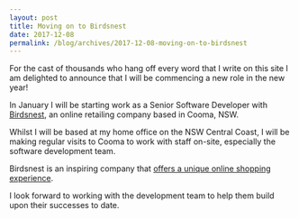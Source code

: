 ```yaml
---
layout: post
title: Moving on to Birdsnest
date: 2017-12-08
permalink: /blog/archives/2017-12-08-moving-on-to-birdsnest
---
```


For the cast of thousands who hang off every word that I write on this
site I am delighted to announce that I will be commencing a new role in
the new year!

In January I will be starting work as a Senior Software Developer with
[Birdsnest](https://www.birdsnest.com.au/), an online retailing company
based in Cooma, NSW.

Whilst I will be based at my home office on the NSW Central Coast, I
will be making regular visits to Cooma to work with staff on-site,
especially the software development team.

Birdsnest is an inspiring company that [offers a unique online shopping
experience](https://www.birdsnest.com.au/our-story/about-us).

I look forward to working with the development team to help them build
upon their successes to date.
